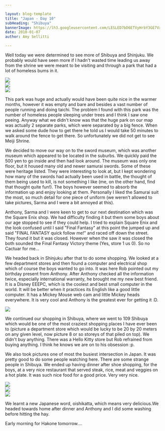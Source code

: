 ```yaml
---

layout: blog-template
title: "Japan - Day 10"
subHeading: "Shibuya"
bannerImage: https://lh3.googleusercontent.com/LESLED7bD6ETVyHrbY3GE7Vx1jfsrbkKV7T3m0-RsveRrNMoi9aaC3gk4KdMjSeZK2qySlfx_uIXxk91g9osixZjSriMfoF6KUfXc7TufICcxPuYLd4cPRdrhbPEpqSLDgz_9w
date: 2010-01-07
author: Amy Sellitti

---
```

Well today we were determined to see more of Shibuya and Shinjuku. We probably would have seen more if I hadn't wasted time leading us away from the shrine we were meant to be visiting and through a park that had a lot of homeless bums in it.

<div class="center-image"><img src="https://lh3.googleusercontent.com/a7zo1hipaqXiW-0h9rm2DREUoKma3U8am1dCMoLHyBoFNQ2m8irnTbYPejQtquF5QDtOWCY8xVZShdHXOck8Xgz2EatvowKVwSbC60h61HX-wCnRXFrMRnTsQfxrlWBwcuyg1A" /></div>
<div class="center-image"><img src="https://lh3.googleusercontent.com/5y14QivTucPWJ4bdydo43BsBe5hLTFrl8F_TMKOcKwqAcYdkjMv5PzKLmW0g--8mV2VgkkjQ7Bz4axZlQ549rP-6ScmLOl7E4b_oL2v0LCJwIwRXybSQ74p4mVgiVwcGGWBUhA" /></div>
<div class="center-image"><img src="https://lh3.googleusercontent.com/_ikiZXx0MbLQVpQQtmC-udBRpmlrYlUCCOsTNvpWIwlA6Kq9_8dk8Vk4L0vcnK-sAtYSOmCRUpIpgBpETbtLhRSrAL6xY6K75PgAsgTdjaapjiylCp4fPrSYVcyFSyQa26cXnQ" /></div>

This park was huge and actually would have been quite nice in the warmer months, however it was empty and bare and besides a vast number of people running and doing taichi. The problem I found with this park was the number of homeless people sleeping under trees and I think I saw one peeing. Anyway what we didn't know was that the huge park on our map was actually 2 separate parks, which were separated by a big fence. When we asked some dude how to get there he told us I would take 50 minutes to walk around the fence to get there. So unfortunately we did not get to see Meiji Shrine.

We decided to move our way on to the sword museum, which was another museum which appeared to be located in the suburbs. We quickly paid the 500 yen to go inside and then had look around. The museum was only one floor, but it housed many old and newer samurai swords. Some of these were heritage listed. They were interesting to look at, but I kept wondering how many of the swords had actually been used in battle, the thought of them being used to kill, is not something I like (me, on the other hand, find that thought quite fun!). The boys however seemed to absorb the information up and enjoy looking at them. Personally I liked the Samurai suit the most, so much detail for one piece of uniform (we weren't allowed to take pictures, Sarma and I were a bit annoyed at this).

Anthony, Sarma and I were keen to get to our next destination which was the Square Enix shop. We had difficulty finding it but them some boys about our age stopped to see if they could help. I tried to explain Square Enix and the look confused until I said "Final Fantasy" at this point the jumped up and said "FINAL FANTASY quick follow me!" and raced off down the street. They found it but it was closed. However when the saw it was closed the both sounded the Final Fantasy Victory theme (Yes, store 1 us 0). So no Cactuar for me...

We headed back in Shinjuku after that to do some shopping. We looked at a few department stores and then found a computer and electrical shop which of course the boys wanted to go into. It was here Rob pointed out my birthday present from Anthony. After Anthony checked all the information twice, especially international warranty, he brought me my new best friend. It is a Disney EEEPC, which is the coolest and best small computer in the world. It will be better when it practices its English like a good little computer. It has a Mickey Mouse web cam and little Mickey heads everywhere. It is very cool and Anthony is the greatest ever for getting it :D.

<div class="center-image"><img src="https://lh3.googleusercontent.com/jIaBN2qHxVbLQ2otv6FrdMnSjWjpPEnFDJ1C2xuzxmYm5HKtNPilBHisQK_1vMimbtPYN94-WqlZxUZ_jJdynFpukDIClxBuE0b1oJqBlo67X8iKu3NJ-PNrWGaNEw9vi5-UUw" /></div>

We continued our shopping in Shibuya, where we went to 109 Shibuya which would be one of the most craziest shopping places I have ever been to (picture a department store which would be lucky to be 20 by 20 meters on any given level, now picture 8 or so storeys of that piled on top). We didn't buy anything. There was a Hello Kitty store but Rob refrained from buying anything. I think he knows we are on to his obsession :p.

We also took pictures one of most the busiest intersection in Japan. It was pretty good to do some people watching here. There are some strange people in Shibuya. We ended up having dinner after shoe shopping, for the boys, at a very nice restaurant that served steak, rice, meat and veggies on a hot plate. It was such nice food for a good price. Very very nice.

<div class="center-image"><img src="https://lh3.googleusercontent.com/LESLED7bD6ETVyHrbY3GE7Vx1jfsrbkKV7T3m0-RsveRrNMoi9aaC3gk4KdMjSeZK2qySlfx_uIXxk91g9osixZjSriMfoF6KUfXc7TufICcxPuYLd4cPRdrhbPEpqSLDgz_9w" /></div>
<div class="center-image"><img src="https://lh3.googleusercontent.com/Lgc0Y2JTIDbIk3REQtGzohnSzW5cVbY4qEHtVUn1NgEvRBR1owLmk69njWFndF-fQQ5TgHpbdLbLA4wI8JYmilOPThDgTLUD9TU8S-tyNwTf8N2tCvtDjM5HKXCPZV_gt8AVoA" /></div>
<div class="center-image"><img src="https://lh3.googleusercontent.com/YnyZB8NdF6npkeHTgCe791EVCSb8qdPc86FAjRQCd9hujety9g6GJGIwl0_5cJvVBwUCffSodbLU_a57B2n6sP1rxBOTkrUgUsUS_xvF5GDSabZX5zo-1pg_3j0LYlnGxyIEAg" /></div>

We learnt a new Japanese word, oishikatta, which means very delicious.We headed towards home after dinner and Anthony and I did some washing before hitting the hay.

Early morning for Hakone tomorrow....
